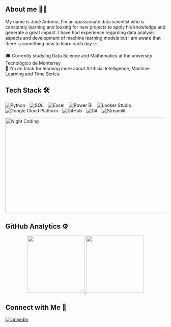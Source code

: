 ## About me 🧑‍💻
My name is José Antonio, I'm an apassionate data scientist who is constantly learning and looking for new projects to apply his knowledge and generate a great impact. I have had experience regarding data analysis aspects and development of machine learning models but I am aware that there is something new to learn each day 📈.

🎓  Currently studying Data Science and Mathematics at the university Tecnológico de Monterrey  
🌱  I'm on track for learning more about Artificial Intelligence, Machine Learning and Time Series.

## Tech Stack 🛠

<p align="left">
  <img src="https://img.shields.io/badge/-Python-3776AB?logo=python&logoColor=white&style=flat" alt="Python" style="margin-right: 10px;"/>
  <img src="https://img.shields.io/badge/-SQL-003B57?logo=sql&logoColor=white&style=flat" alt="SQL" style="margin-right: 10px;"/>
  <img src="https://img.shields.io/badge/-Excel-217346?logo=microsoft-excel&logoColor=white&style=flat" alt="Excel" style="margin-right: 10px;"/>
  <img src="https://img.shields.io/badge/-Power%20BI-F2C811?logo=power-bi&logoColor=white&style=flat" alt="Power BI" style="margin-right: 10px;"/>
  <img src="https://img.shields.io/badge/-Looker%20Studio-4285F4?logo=looker&logoColor=white&style=flat" alt="Looker Studio" style="margin-right: 10px;"/>
  <img src="https://img.shields.io/badge/-GCP-4285F4?logo=google-cloud&logoColor=white&style=flat" alt="Google Cloud Platform" style="margin-right: 10px;"/>
  <img src="https://img.shields.io/badge/-GitHub-181717?logo=github&logoColor=white&style=flat" alt="GitHub" style="margin-right: 10px;"/>
  <img src="https://img.shields.io/badge/-Git-F05032?logo=git&logoColor=white&style=flat" alt="Git" style="margin-right: 10px;"/>
  <img src="https://img.shields.io/badge/-Streamlit-FF4B4B?logo=streamlit&logoColor=white&style=flat" alt="Streamlit" style="margin-right: 10px;"/>
</p>

<p align="left">
  <img alt="Night Coding" src="https://github.com/user-attachments/assets/c3cdddb3-e00a-4011-86b7-523ce56e5ce5" width="600" height="300">
</p>

## GitHub Analytics ⚙️

<p align="center">
<a href="https://github.com/XJoseAntonioX">
  <img height="180em" src="https://github-readme-stats-eight-theta.vercel.app/api?username=AVS1508&show_icons=true&theme=algolia&include_all_commits=true&count_private=true"/>
  <img height="180em" src="https://github-readme-stats-eight-theta.vercel.app/api/top-langs/?username=AVS1508&layout=compact&langs_count=8&theme=algolia"/>
</a>
</p>

## Connect with Me 🤝

[![LinkedIn](https://img.shields.io/badge/-Jose%20Antonio-0077B5?logo=linkedin&logoColor=white&style=flat)](www.linkedin.com/in/torres-vil4)
